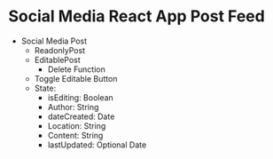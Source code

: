 # Social Media React App Post Feed

- Social Media Post
  - ReadonlyPost
  - EditablePost
    - Delete Function
  - Toggle Editable Button
  - State:
    - isEditing: Boolean
    - Author: String
    - dateCreated: Date
    - Location: String
    - Content: String
    - lastUpdated: Optional Date